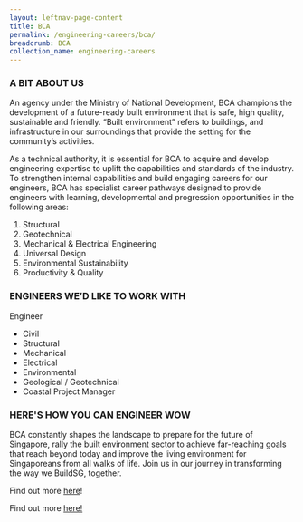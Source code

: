 ```yaml
---
layout: leftnav-page-content
title: BCA
permalink: /engineering-careers/bca/
breadcrumb: BCA
collection_name: engineering-careers
---
```


### A BIT ABOUT US
An agency under the Ministry of National Development, BCA champions the development of a future-ready built environment that is safe, high quality, sustainable and friendly. “Built environment” refers to buildings, and infrastructure in our surroundings that provide the setting for the community’s activities. 

As a technical authority, it is essential for BCA to acquire and develop engineering expertise to uplift the capabilities and standards of the industry. To strengthen internal capabilities and build engaging careers for our engineers, BCA has specialist career pathways designed to provide engineers with learning, developmental and progression opportunities in the following areas:

1.	Structural 
2.	Geotechnical
3.	Mechanical & Electrical Engineering
4.	Universal Design
5.	Environmental Sustainability
6.	Productivity & Quality

### ENGINEERS WE’D LIKE TO WORK WITH
Engineer
- Civil
- Structural
- Mechanical
- Electrical
- Environmental
- Geological / Geotechnical
- Coastal
Project Manager

### HERE'S HOW YOU CAN ENGINEER WOW
BCA constantly shapes the landscape to prepare for the future of Singapore, rally the built environment sector to achieve far-reaching goals that reach beyond today and improve the living environment for Singaporeans from all walks of life.
Join us in our journey in transforming the way we BuildSG, together.

Find out more [here](https://www.bca.gov.sg/Careers/careers.html)!

Find out more <a href="https://www.bca.gov.sg/Careers/careers.html/" target="_blank">here!</a>
